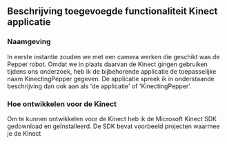 ## Beschrijving toegevoegde functionaliteit Kinect applicatie

### Naamgeving
In eerste instantie zouden we met een camera werken die geschikt was de Pepper robot. Omdat we in plaats daarvan de Kinect gingen gebruiken tijdens ons onderzoek, heb ik de bijbehorende applicatie de toepasselijke naam KinectingPepper gegeven. De applicatie spreek ik in onderstaande beschrijving dan ook aan als 'de applicatie' of 'KinectingPepper'.

### Hoe ontwikkelen voor de Kinect
Om te kunnen ontwikkelen voor de Kinect heb ik de Microsoft Kinect SDK gedownload en geïnstalleerd. De SDK bevat voorbeeld projecten waarmee je de Kinect 

